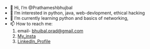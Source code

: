 - 👋 Hi, I’m @Prathameshbhujbal
- 👀 I’m interested in python, java, web-devlopment, ethical hacking
- 🌱 I’m currently learning python and basics of networking, 
- 📫 How to reach me: 
  1. email- bhujbal.prad@gmail.com 
  2. [My_insta](https://www.instagram.com/prathamesh_bhujbal2002/)
  3. [LinkedIn_Profile](https://www.linkedin.com/in/prathamesh-bhujbal-416a031b6/) 
<!---
Prathameshbhujbal/Prathameshbhujbal is a ✨ special ✨ repository because its `README.md` (this file) appears on your GitHub profile.
You can click the Preview link to take a look at your changes.
--->
